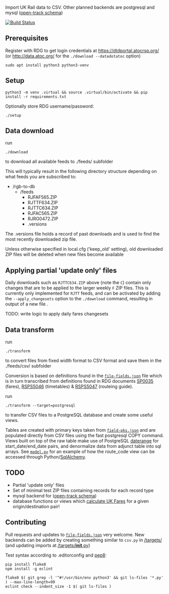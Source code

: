 Import UK Rail data to CSV. Other planned backends are postgresql and mysql ([open-track schema](https://github.com/open-track/dtd2mysql))

[![Build Status](https://travis-ci.org/GoPixie/rdg-to-db.svg?branch=master)](https://travis-ci.org/GoPixie/rdg-to-db)

## Prerequisites

Register with RDG to get login credentials at https://dtdportal.atocrsp.org/ (or http://data.atoc.org/ for the `./download --datadotatoc` option)

```
sudo apt install python3 python3-venv

```
## Setup

```
python3 -m venv .virtual && source .virtual/bin/activate && pip install -r requirements.txt
```
Optionally store RDG username/password:

```
./setup
```


## Data download

run
```
./download
```
to download all available feeds to ./feeds/ subfolder


This will typically result in the following directory structure depending on what feeds you are subscribed to:

 * /rgb-to-db
     * /feeds
         * RJFAF565.ZIP
         * RJTTF634.ZIP
         * RJTTC634.ZIP
         * RJFAC565.ZIP
         * RJRG0472.ZIP
         * .versions

The .versions file holds a record of past downloads and is used to find the most recently downloaded zip file.

Unless otherwise specified in local.cfg ('keep_old' setting), old downloaded ZIP files will be deleted when new files become available

## Applying partial 'update only' files

Daily downloads such as `RJTTC634.ZIP` above (note the `C`) contain only changes that are to be applied to the larger weekly `F` ZIP files. This is currently only implemented for `RJTT` feeds, and can be activated by adding the `--apply_changesets` option to the `./download` command, resulting in output of a new file .

TODO: write logic to apply daily fares changesets


## Data transform

run
```
./transform
```
to convert files from fixed width format to CSV format and save them in the ./feeds/csv/ subfolder

Conversion is based on definitions found in the [`file-fields.json`](file-fields.json) file which is in turn transcribed from definitions found in RDG documents [SP0035](https://www.raildeliverygroup.com/our-services/rail-data/fares-data.html) (fares), [RSPS5046](https://www.raildeliverygroup.com/our-services/rail-data/timetable-data.html) (timetables) & [RSPS5047](https://www.raildeliverygroup.com/our-services/rail-data/routeing-guide-data.html) (routeing guide).

run
```
./transform --target=postgresql
```
to transfer CSV files to a PostgreSQL database and create some useful views.

Tables are created with primary keys taken from [`field-pks.json`](field-pks.json) and are populated directly from CSV files using the fast postgresql COPY command.  Views built on top of the raw table make use of PostgreSQL [daterange](https://www.postgresql.org/docs/9.2/static/rangetypes.html) for start_date/end_date pairs, and denormalize data from adjunct table into sql arrays. See [`model.py`](model.py) for an example of how the route_code view can be accessed through Python/[SqlAlchemy](http://www.sqlalchemy.org/).


## TODO

 - Partial 'update only' files
 - Set of minimal test ZIP files containing records for each record type
 - mysql backend for ([open-track schema](https://github.com/open-track/dtd2mysql))
 - database functions or views which [calculate UK Fares](https://github.com/open-track/fares-service-php/wiki/Fare-Lookup) for a given origin/destination pair!

## Contributing

Pull requests and updates to [`file-fields.json`](file-fields.json) very welcome. New backends can be added by creating something similar to `csv.py` in [/targets/](targets) (and updating imports at [/targets/__init__.py](targets/__init__.py))

Test syntax according to .editorconfig and [pep8](https://www.python.org/dev/peps/pep-0008/):

    pip install flake8
    npm install -g eclint

    flake8 $( git grep -l '^#!/usr/bin/env python3' && git ls-files '*.py' ) --max-line-length=99
    eclint check --indent_size -1 $( git ls-files )
